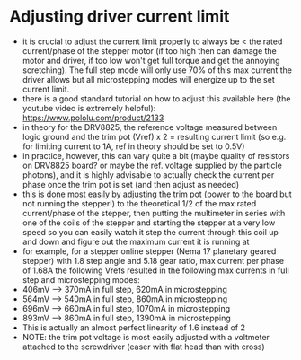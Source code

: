 # Adjusting driver current limit

 - it is crucial to adjust the current limit properly to always be < the rated current/phase of the stepper motor (if too high then can damage the motor and driver, if too low won't get full torque and get the annoying scretching). The full step mode will only use 70% of this max current the driver allows but all microstepping modes will energize up to the set current limit.
 - there is a good standard tutorial on how to adjust this available here (the youtube video is extremely helpful): https://www.pololu.com/product/2133
 - in theory for the DRV8825, the reference voltage measured between logic ground and the trim pot (Vref) x 2 = resulting current limit (so e.g. for limiting current to 1A, ref in theory should be set to 0.5V)
 - in practice, however, this can vary quite a bit (maybe quality of resistors on DRV8825 board? or maybe the ref. voltage supplied by the particle photons), and it is highly advisable to actually check the current per phase once the trim pot is set (and then adjust as needed)
 - this is done most easily by adjusting the trim pot (power to the board but not running the stepper!) to the theoretical 1/2 of the max rated current/phase of the stepper, then putting the multimeter in series with one of the coils of the stepper and starting the stepper at a very low speed so you can easily watch it step the current through this coil up and down and figure out the maximum current it is running at
 - for example, for a stepper online stepper (Nema 17 planetary geared stepper) with 1.8 step angle and 5.18 gear ratio, max current per phase of 1.68A the following Vrefs resulted in the following max currents in full step and microstepping modes:
  - 406mV --> 370mA in full step,  620mA in microstepping
  - 564mV --> 540mA in full step,  860mA in microstepping
  - 696mV --> 660mA in full step, 1070mA in microstepping
  - 893mV --> 860mA in full step, 1390mA in microstepping
  - This is actually an almost perfect linearity of 1.6 instead of 2
 - NOTE: the trim pot voltage is most easily adjusted with a voltmeter attached to the screwdriver (easer with flat head than with cross)
 
